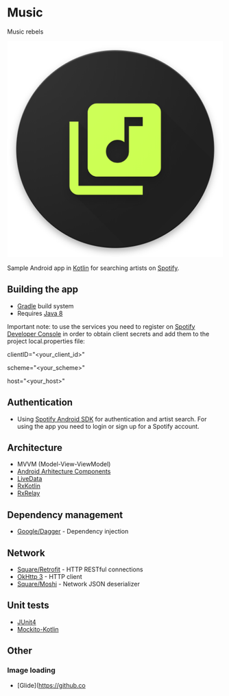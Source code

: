 # Music
Music rebels

![Music rebels](https://github.com/eveey/Music/blob/master/app/src/main/assets/web_hi_res_round_512.png)

Sample Android app in [Kotlin](https://kotlinlang.org/) for searching artists on [Spotify](https://www.spotify.com/).

## Building the app
* [Gradle](https://gradle.org/) build system
* Requires [Java 8](https://java.com/en/download/faq/java8.xml)

Important note: to use the services you need to register on [Spotify Developer Console](https://developer.spotify.com/console/) in order to obtain client secrets and add them to the project local.properties file:

 clientID="<your_client_id>"
 
 scheme="<your_scheme>"
 
 host="<your_host>"
 
## Authentication
* Using [Spotify Android SDK](https://github.com/spotify/android-sdk) for authentication and artist search. For using the app you need to login or sign up for a Spotify account.

## Architecture
* MVVM (Model-View-ViewModel)
* [Android Arhitecture Components](https://developer.android.com/topic/libraries/architecture/)
* [LiveData](https://developer.android.com/reference/android/arch/lifecycle/LiveData)
* [RxKotlin](https://github.com/ReactiveX/RxKotlin)
* [RxRelay](https://github.com/JakeWharton/RxRelay)

## Dependency management
* [Google/Dagger](https://github.com/google/dagger) - Dependency injection

## Network
* [Square/Retrofit](https://github.com/square/retrofit) - HTTP RESTful connections
* [OkHttp 3](https://square.github.io/okhttp/3.x/okhttp/) - HTTP client
* [Square/Moshi](https://github.com/square/moshi) - Network JSON deserializer

## Unit tests
* [JUnit4](https://junit.org/junit4/)
* [Mockito-Kotlin](https://github.com/nhaarman/mockito-kotlin)

## Other
### Image loading
* [Glide](https://github.co